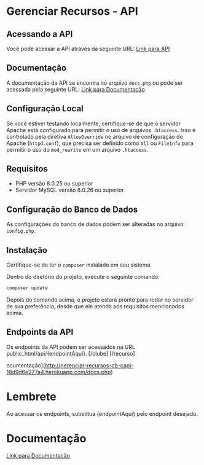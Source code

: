 # Gerenciar Recursos - API

## Acessando a API

Você pode acessar a API através da seguinte URL: [Link para API](http://gerenciar-recursos-cb-capi-18d9d6e277a4.herokuapp.com/public_html/api/)

## Documentação

A documentação da API se encontra no arquivo `docs.php` ou pode ser acessada pela seguinte URL: [Link para Documentação](http://gerenciar-recursos-cb-capi-18d9d6e277a4.herokuapp.com/docs.php)

## Configuração Local

Se você estiver testando localmente, certifique-se de que o servidor Apache está configurado para permitir o uso de arquivos `.htaccess`. Isso é controlado pela diretiva `AllowOverride` no arquivo de configuração do Apache (`httpd.conf`), que precisa ser definido como `All` ou `FileInfo` para permitir o uso do `mod_rewrite` em um arquivo `.htaccess`.

## Requisitos

- PHP versão 8.0.25 ou superior
- Servidor MySQL versão 8.0.26 ou superior

## Configuração do Banco de Dados

As configurações do banco de dados podem ser alteradas no arquivo `config.php`.

## Instalação

Certifique-se de ter o `composer` instalado em seu sistema.

Dentro do diretório do projeto, execute o seguinte comando:

```bash
composer update
```

Depois do comando acima, o projeto estará pronto para rodar no servidor de sua preferência, desde que ele atenda aos requisitos mencionados acima.

## Endpoints da API

Os endpoints da API podem ser acessados na URL public_html/api/{endpointAqui}.
[/clube]
[/recurso]

ocumentação](http://gerenciar-recursos-cb-capi-18d9d6e277a4.herokuapp.com/docs.php)

# Lembrete

Ao acessar os endpoints, substitua {endpointAqui} pelo endpoint desejado.

# Documentação

[Link para Documentação](http://gerenciar-recursos-cb-capi-18d9d6e277a4.herokuapp.com/docs.php)
